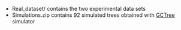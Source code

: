 
* Real_dataset/ contains the two experimental data sets
* Simulations.zip contains 92 simulated trees obtained with [GCTree](https://github.com/matsengrp/gctree) simulator
